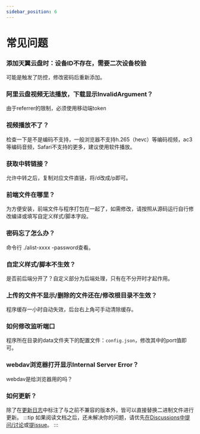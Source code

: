 ```yaml
---
sidebar_position: 6
---
```


# 常见问题
### 添加天翼云盘时：设备ID不存在，需要二次设备校验
可能是触发了防控，修改密码后重新添加。
### 阿里云盘视频无法播放，下载显示InvalidArgument？
由于referrer的限制，必须使用移动端token
### 视频播放不了？
检查一下是不是编码不支持，一般浏览器不支持h.265（hevc）等编码视频，ac3等编码音频，Safari不支持的更多，建议使用软件播放。
### 获取中转链接？
允许中转之后，复制对应文件直链，将/d改成/p即可。
### 前端文件在哪里？
为方便安装，前端文件与程序打包在一起了，如需修改，请按照从源码运行自行修改编译或填写自定义样式/脚本字段。
### 密码忘了怎么办？
命令行 ./alist-xxxx -password查看。
### 自定义样式/脚本不生效？
是否前后端分开了？自定义部分为后端处理，只有在不分开时才起作用。
### 上传的文件不显示/删除的文件还在/修改根目录不生效？
程序缓存一小时自动失效，后台右上角可手动清除缓存。
### 如何修改监听端口
程序所在目录的data文件夹下的配置文件：`config.json`，修改其中的port值即可。
### webdav浏览器打开显示Internal Server Error？
webdav是给浏览器用的吗？
### 如何更新？
除了在[更新日志](./changelog.md)中标注了与之前不兼容的版本外，皆可以直接替换二进制文件进行更新。
:::tip
如果阅读文档之后，还未解决你的问题，请优先[在Discussions中提问/讨论](https://github.com/Xhofe/alist/discussions/new)或[提issue](https://github.com/Xhofe/alist/issues/new/choose)。
:::
